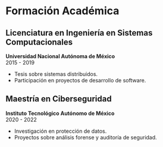 # Formación Académica

## Licenciatura en Ingeniería en Sistemas Computacionales
**Universidad Nacional Autónoma de México**  
2015 - 2019

- Tesis sobre sistemas distribuidos.
- Participación en proyectos de desarrollo de software.

## Maestría en Ciberseguridad
**Instituto Tecnológico Autónomo de México**  
2020 - 2022

- Investigación en protección de datos.
- Proyectos sobre análisis forense y auditoría de seguridad.
